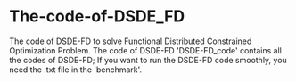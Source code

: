 # The-code-of-DSDE_FD
The code of DSDE-FD to solve Functional Distributed Constrained Optimization Problem.
The code of DSDE-FD 'DSDE-FD_code' contains all the codes of DSDE-FD;
If you want to run the DSDE-FD code smoothly, you need the .txt file in the 'benchmark'.

